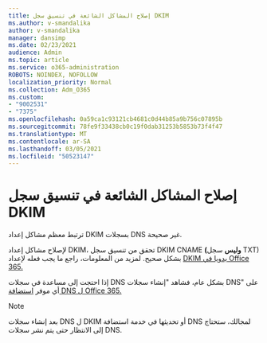```yaml
---
title: إصلاح المشاكل الشائعة في تنسيق سجل DKIM
ms.author: v-smandalika
author: v-smandalika
manager: dansimp
ms.date: 02/23/2021
audience: Admin
ms.topic: article
ms.service: o365-administration
ROBOTS: NOINDEX, NOFOLLOW
localization_priority: Normal
ms.collection: Adm_O365
ms.custom:
- "9002531"
- "7375"
ms.openlocfilehash: 0a59ca1c93121cb4681c0d44b85a9b756c07895b
ms.sourcegitcommit: 78fe9f33438cb0c19f0dab31253b5853b73f4f47
ms.translationtype: MT
ms.contentlocale: ar-SA
ms.lasthandoff: 03/05/2021
ms.locfileid: "50523147"
---
```

# <a name="fix-common-problems-with-dkim-record-formatting"></a>إصلاح المشاكل الشائعة في تنسيق سجل DKIM

ترتبط معظم مشاكل إعداد DKIM بسجلات DNS غير صحيحة.

لإصلاح مشاكل إعداد DKIM، تحقق من تنسيق سجل DKIM CNAME **(وليس** سجل TXT) بشكل صحيح. لمزيد من المعلومات، راجع ما يجب فعله لإعداد [DKIM يدويا في Office 365.](https://docs.microsoft.com/microsoft-365/security/office-365-security/use-dkim-to-validate-outbound-email)

إذا احتجت إلى مساعدة في سجلات DNS بشكل عام، فشاهد "إنشاء سجلات DNS" على أي موفر [استضافة DNS ل Office 365.](https://docs.microsoft.com/microsoft-365/admin/get-help-with-domains/create-dns-records-at-any-dns-hosting-provider)

> [!NOTE]
> بعد إنشاء سجلات DNS ل DKIM أو تحديثها في خدمة استضافة DNS لمجالك، ستحتاج إلى الانتظار حتى يتم نشر سجلات DNS.
